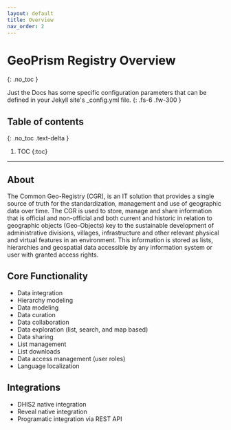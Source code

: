 ```yaml
---
layout: default
title: Overview
nav_order: 2
---
```


# GeoPrism Registry Overview
{: .no_toc }


Just the Docs has some specific configuration parameters that can be defined in your Jekyll site's _config.yml file.
{: .fs-6 .fw-300 }

## Table of contents
{: .no_toc .text-delta }

1. TOC
{:toc}

---


## About
The Common Geo-Registry (CGR), is an IT solution that provides a single source of truth for the standardization, management and use of geographic data over time. The CGR is used to store, manage and share information that is official and non-official and both current and historic in relation to geographic objects (Geo-Objects) key to the sustainable development of administrative divisions, villages, infrastructure and other relevant physical and virtual features in an environment. This information is stored as lists, hierarchies and geospatial data accessible by any information system or user with granted access rights.


## Core Functionality
- Data integration
- Hierarchy modeling
- Data modeling
- Data curation
- Data collaboration
- Data exploration (list, search, and map based)
- Data sharing
- List management
- List downloads
- Data access management (user roles)
- Language localization

## Integrations
- DHIS2 native integration
- Reveal native integration
- Programatic integration via REST API 




